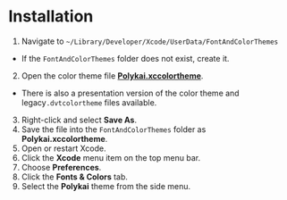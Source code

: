 # Installation

1. Navigate to `~/Library/Developer/Xcode/UserData/FontAndColorThemes`
 - If the `FontAndColorThemes` folder does not exist, create it.
2. Open the color theme file **[Polykai.xccolortheme](https://raw.githubusercontent.com/adamgraham/polykai/master/Xcode/Polykai.xccolortheme)**.
 - There is also a presentation version of the color theme and legacy`.dvtcolortheme` files available.
3. Right-click and select **Save As**.
4. Save the file into the `FontAndColorThemes` folder as **Polykai.xccolortheme**.
5. Open or restart Xcode.
6. Click the **Xcode** menu item on the top menu bar.
7. Choose **Preferences**.
7. Click the **Fonts & Colors** tab.
8. Select the **Polykai** theme from the side menu.

